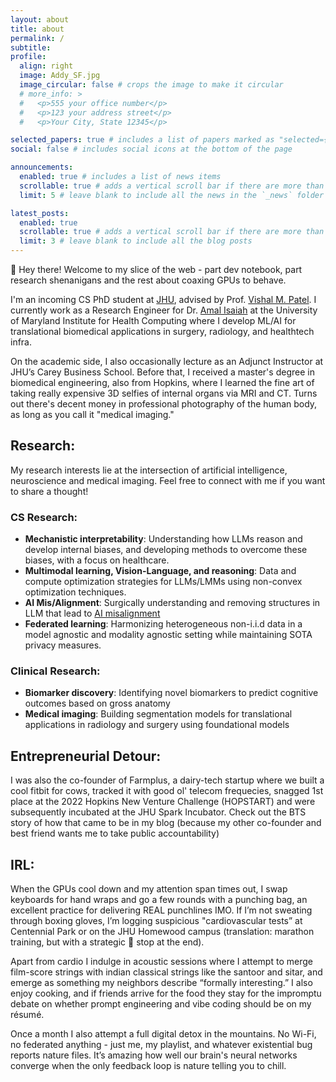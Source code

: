 ```yaml
---
layout: about
title: about
permalink: /
subtitle:
profile:
  align: right
  image: Addy_SF.jpg
  image_circular: false # crops the image to make it circular
  # more_info: >
  #   <p>555 your office number</p>
  #   <p>123 your address street</p>
  #   <p>Your City, State 12345</p>

selected_papers: true # includes a list of papers marked as "selected={true}"
social: false # includes social icons at the bottom of the page

announcements:
  enabled: true # includes a list of news items
  scrollable: true # adds a vertical scroll bar if there are more than 3 news items
  limit: 5 # leave blank to include all the news in the `_news` folder

latest_posts:
  enabled: true
  scrollable: true # adds a vertical scroll bar if there are more than 3 new posts items
  limit: 3 # leave blank to include all the blog posts
---
```


:wave: Hey there! Welcome to my slice of the web - part dev notebook, part research shenanigans and the rest about coaxing GPUs to behave.

I'm an incoming CS PhD student at [JHU](jhu.edu), advised by Prof. [Vishal M. Patel](https://engineering.jhu.edu/faculty/vishal-patel/). I currently work as a Research Engineer for Dr. [Amal Isaiah](https://www.medschool.umaryland.edu/profiles/isaiah-amal/) at the University of Maryland Institute for Health Computing where I develop ML/AI for translational biomedical applications in surgery, radiology, and healthtech infra.

On the academic side, I also occasionally lecture as an Adjunct Instructor at JHU’s Carey Business School. Before that, I received a master's degree in biomedical engineering, also from Hopkins, where I learned the fine art of taking really expensive 3D selfies of internal organs via MRI and CT. Turns out there's decent money in professional photography of the human body, as long as you call it "medical imaging."

## Research:

My research interests lie at the intersection of artificial intelligence, neuroscience and medical imaging. Feel free to connect with me if you want to share a thought!

### CS Research:

- **Mechanistic interpretability**: Understanding how LLMs reason and develop internal biases, and developing methods to overcome these biases, with a focus on healthcare.
- **Multimodal learning, Vision-Language, and reasoning**: Data and compute optimization strategies for LLMs/LMMs using non-convex optimization techniques.
- **AI Mis/Alignment**: Surgically understanding and removing structures in LLM that lead to [AI misalignment](https://arxiv.org/abs/2310.19852)
- **Federated learning**: Harmonizing heterogeneous non-i.i.d data in a model agnostic and modality agnostic setting while maintaining SOTA privacy measures.

### Clinical Research:

- **Biomarker discovery**: Identifying novel biomarkers to predict cognitive outcomes based on gross anatomy
- **Medical imaging**: Building segmentation models for translational applications in radiology and surgery using foundational models

## Entrepreneurial Detour:

I was also the co-founder of Farmplus, a dairy-tech startup where we built a cool fitbit for cows, tracked it with good ol' telecom frequecies, snagged 1st place at the 2022 Hopkins New Venture Challenge (HOPSTART) and were subsequently incubated at the JHU Spark Incubator. Check out the BTS story of how that came to be in my blog (because my other co-founder and best friend wants me to take public accountability)

## IRL:

When the GPUs cool down and my attention span times out, I swap keyboards for hand wraps and go a few rounds with a punching bag, an excellent practice for delivering REAL punchlines IMO. If I’m not sweating through boxing gloves, I’m logging suspicious "cardiovascular tests” at Centennial Park or on the JHU Homewood campus (translation: marathon training, but with a strategic 🧋 stop at the end).

Apart from cardio I indulge in acoustic sessions where I attempt to merge film-score strings with indian classical strings like the santoor and sitar, and emerge as something my neighbors describe “formally interesting.” I also enjoy cooking, and if friends arrive for the food they stay for the impromptu debate on whether prompt engineering and vibe coding should be on my résumé.

Once a month I also attempt a full digital detox in the mountains. No Wi-Fi, no federated anything - just me, my playlist, and whatever existential bug reports nature files. It’s amazing how well our brain's neural networks converge when the only feedback loop is nature telling you to chill.
